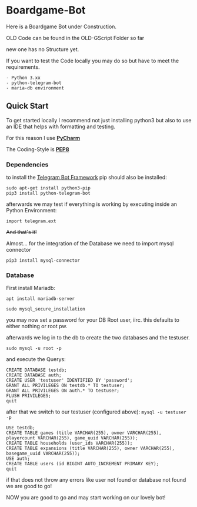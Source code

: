 # Boardgame-Bot

Here is a Boardgame Bot under Construction.

OLD Code can be found in the OLD-GScript Folder so far 

new one has no Structure yet.

If you want to test the Code locally you may do so but have to meet the requirements.

    - Python 3.xx 
    - python-telegram-bot
    - maria-db environment

## Quick Start 

To get started locally I recommend not just installing python3
but also to use an IDE that helps with formatting and testing.

For this reason I use [**PyCharm**](https://www.jetbrains.com/pycharm/)

The Coding-Style is [**PEP8**](https://www.python.org/dev/peps/pep-0008/)
### Dependencies

to install the [Telegram Bot Framework](https://python-telegram-bot.org/) pip should also be installed:

```shell
sudo apt-get install python3-pip
pip3 install python-telegram-bot
```

afterwards we may test if everything is working by executing inside an Python Environment:

``` Shell
import telegram.ext
```

~~And that's it!~~

Almost... for the integration of the Database we need to import mysql connector
```
pip3 install mysql-connector
```
### Database

First install Mariadb:

```apt install mariadb-server``` 

```sudo mysql_secure_installation```

you may now set a password for your DB Root user,
 iirc. this defaults to either nothing or root pw.
 
afterwards we log in to the db to create the two databases and the testuser. 

```sudo mysql -u root -p```

and execute the Querys:

```
CREATE DATABASE testdb;
CREATE DATABASE auth;
CREATE USER 'testuser' IDENTIFIED BY 'password';
GRANT ALL PRIVILEGES ON testdb.* TO testuser;
GRANT ALL PRIVILEGES ON auth.* TO testuser;
FLUSH PRIVILEGES;
quit
```  
after that we switch to our testuser (configured above):
```mysql -u testuser -p```

```
USE testdb;
CREATE TABLE games (title VARCHAR(255), owner VARCHAR(255), playercount VARCHAR(255), game_uuid VARCHAR(255));
CREATE TABLE households (user_ids VARCHAR(255));
CREATE TABLE expansions (title VARCHAR(255), owner VARCHAR(255), basegame_uuid VARCHAR(255));
USE auth;
CREATE TABLE users (id BIGINT AUTO_INCREMENT PRIMARY KEY);
quit
```

if that does not throw any errors like user not found or database not found we are good to go!


NOW you are good to go and may start working on our lovely bot!
